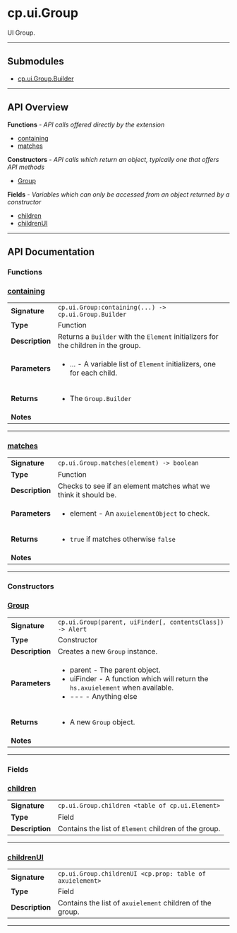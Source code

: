 # cp.ui.Group

UI Group.

---

## Submodules
 * [cp.ui.Group.Builder](cp.ui.Group.Builder.md)

---

## API Overview
**Functions** - _API calls offered directly by the extension_
 * [containing](#containing)
 * [matches](#matches)

**Constructors** - _API calls which return an object, typically one that offers API methods_
 * [Group](#group)

**Fields** - _Variables which can only be accessed from an object returned by a constructor_
 * [children](#children)
 * [childrenUI](#childrenui)


---

## API Documentation

### Functions


### [containing](#containing)

|                                             |                                                                                     |
| --------------------------------------------|-------------------------------------------------------------------------------------|
| **Signature**                               | `cp.ui.Group:containing(...) -> cp.ui.Group.Builder`                                                                    |
| **Type**                                    | Function                                                                     |
| **Description**                             | Returns a `Builder` with the `Element` initializers for the children in the group.                                                                     |
| **Parameters**                              | <ul><li>... - A variable list of `Element` initializers, one for each child.</li></ul> |
| **Returns**                                 | <ul><li>The `Group.Builder`</li></ul>          |
| **Notes**                                   | <ul></ul>                |

---

### [matches](#matches)

|                                             |                                                                                     |
| --------------------------------------------|-------------------------------------------------------------------------------------|
| **Signature**                               | `cp.ui.Group.matches(element) -> boolean`                                                                    |
| **Type**                                    | Function                                                                     |
| **Description**                             | Checks to see if an element matches what we think it should be.                                                                     |
| **Parameters**                              | <ul><li>element - An `axuielementObject` to check.</li></ul> |
| **Returns**                                 | <ul><li>`true` if matches otherwise `false`</li></ul>          |
| **Notes**                                   | <ul></ul>                |

---
### Constructors


### [Group](#group)

|                                             |                                                                                     |
| --------------------------------------------|-------------------------------------------------------------------------------------|
| **Signature**                               | `cp.ui.Group(parent, uiFinder[, contentsClass]) -> Alert`                                                                    |
| **Type**                                    | Constructor                                                                     |
| **Description**                             | Creates a new `Group` instance.                                                                     |
| **Parameters**                              | <ul><li>parent - The parent object.</li><li>uiFinder - A function which will return the `hs.axuielement` when available.</li><li>--- - Anything else</li></ul> |
| **Returns**                                 | <ul><li>A new `Group` object.</li></ul>          |
| **Notes**                                   | <ul></ul>                |

---
### Fields


### [children](#children)

|                                             |                                                                                     |
| --------------------------------------------|-------------------------------------------------------------------------------------|
| **Signature**                               | `cp.ui.Group.children <table of cp.ui.Element>`                                                                    |
| **Type**                                    | Field                                                                     |
| **Description**                             | Contains the list of `Element` children of the group.                                                                     |

---

### [childrenUI](#childrenui)

|                                             |                                                                                     |
| --------------------------------------------|-------------------------------------------------------------------------------------|
| **Signature**                               | `cp.ui.Group.childrenUI <cp.prop: table of axuielement>`                                                                    |
| **Type**                                    | Field                                                                     |
| **Description**                             | Contains the list of `axuielement` children of the group.                                                                     |

---

